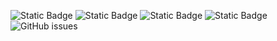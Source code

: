 ![Static Badge](https://img.shields.io/badge/blacklists-60-000000) ![Static Badge](https://img.shields.io/badge/blacklisted-3181320-cc0000) ![Static Badge](https://img.shields.io/badge/whitelisted-2242-00CC00) ![Static Badge](https://img.shields.io/badge/streaming_blacklist-28107-000000) ![GitHub issues](https://img.shields.io/github/issues/fabriziosalmi/blacklists)
